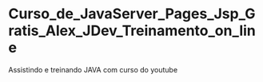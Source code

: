 # Curso_de_JavaServer_Pages_Jsp_Gratis_Alex_JDev_Treinamento_on_line
Assistindo e treinando JAVA com curso do youtube
